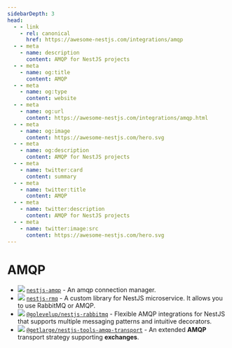 ```yaml
---
sidebarDepth: 3
head:
  - - link
    - rel: canonical
      href: https://awesome-nestjs.com/integrations/amqp
  - - meta
    - name: description
      content: AMQP for NestJS projects
  - - meta
    - name: og:title
      content: AMQP
  - - meta
    - name: og:type
      content: website
  - - meta
    - name: og:url
      content: https://awesome-nestjs.com/integrations/amqp.html
  - - meta
    - name: og:image
      content: https://awesome-nestjs.com/hero.svg
  - - meta
    - name: og:description
      content: AMQP for NestJS projects
  - - meta
    - name: twitter:card
      content: summary
  - - meta
    - name: twitter:title
      content: AMQP
  - - meta
    - name: twitter:description
      content: AMQP for NestJS projects
  - - meta
    - name: twitter:image:src
      content: https://awesome-nestjs.com/hero.svg
---
```


# AMQP

- ![](https://img.shields.io/github/stars/nestjsx/nestjs-amqp.svg?style=flat-square) [`nestjs-amqp`](https://github.com/nestjsx/nestjs-amqp) - An amqp connection manager.
- ![](https://img.shields.io/github/stars/AlariCode/nestjs-rmq.svg?style=flat-square) [`nestjs-rmq`](https://github.com/AlariCode/nestjs-rmq) - A custom library for NestJS microservice. It allows you to use RabbitMQ or AMQP.
- ![](https://img.shields.io/github/stars/golevelup/nestjs.svg?style=flat-square) [`@golevelup/nestjs-rabbitmq`](https://github.com/golevelup/nestjs/tree/master/packages/rabbitmq) - Flexible AMQP integrations for NestJS that supports multiple messaging patterns and intuitive decorators.
- ![](https://img.shields.io/github/stars/getlarge/nestjs-tools.svg?style=flat-square) [`@getlarge/nestjs-tools-amqp-transport`](https://github.com/getlarge/nestjs-tools/tree/main/packages/amqp-transport) - An extended **AMQP** transport strategy supporting **exchanges**.
